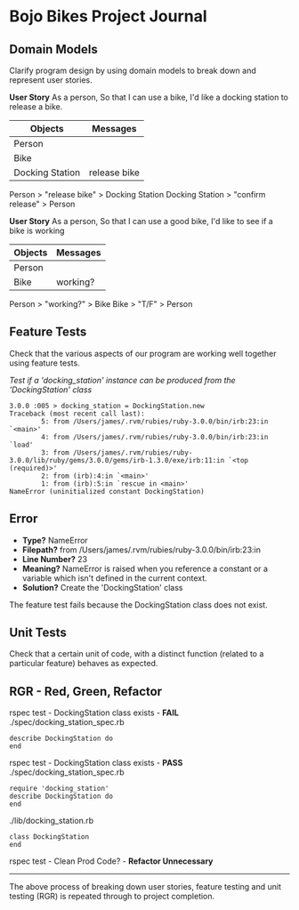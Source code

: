 # Bojo Bikes Project Journal

## Domain Models
Clarify program design by using domain models to break down and represent user stories.

**User Story**
As a person,
So that I can use a bike,
I'd like a docking station to release a bike.
 
| Objects | Messages |
| ------- | -------- |
| Person  |          |
| Bike    |          |
| Docking Station | release bike |

Person > "release bike" > Docking Station
Docking Station > "confirm release" > Person

**User Story**
As a person,
So that I can use a good bike,
I'd like to see if a bike is working

| Objects | Messages |
| ------- | -------- |
| Person  |          |
| Bike    | working? |

Person > "working?" > Bike
Bike > "T/F" > Person

## Feature Tests
Check that the various aspects of our program are working well together using feature tests.

*Test if a 'docking_station' instance can be produced from the 'DockingStation' class*

```
3.0.0 :005 > docking_station = DockingStation.new
Traceback (most recent call last):
        5: from /Users/james/.rvm/rubies/ruby-3.0.0/bin/irb:23:in `<main>'
        4: from /Users/james/.rvm/rubies/ruby-3.0.0/bin/irb:23:in `load'
        3: from /Users/james/.rvm/rubies/ruby-3.0.0/lib/ruby/gems/3.0.0/gems/irb-1.3.0/exe/irb:11:in `<top (required)>'
        2: from (irb):4:in `<main>'
        1: from (irb):5:in `rescue in <main>'
NameError (uninitialized constant DockingStation)
```

**Error**
---------
- **Type?** NameError
- **Filepath?** from /Users/james/.rvm/rubies/ruby-3.0.0/bin/irb:23:in
- **Line Number?** 23
- **Meaning?** NameError is raised when you reference a constant or a variable which isn't defined in the current context.
- **Solution?** Create the 'DockingStation' class

The feature test fails because the DockingStation class does not exist.

## Unit Tests
Check that a certain unit of code, with a distinct function (related to a particular feature) behaves as expected.

RGR - Red, Green, Refactor
--------------------------
rspec test - DockingStation class exists - **FAIL**
./spec/docking_station_spec.rb
```
describe DockingStation do
end
```

rspec test - DockingStation class exists - **PASS**
./spec/docking_station_spec.rb
```
require 'docking_station'
describe DockingStation do
end
```
./lib/docking_station.rb
```
class DockingStation
end
```

rspec test - Clean Prod Code? - **Refactor Unnecessary**

--------------

The above process of breaking down user stories, feature testing and unit testing (RGR) is repeated through to project completion.